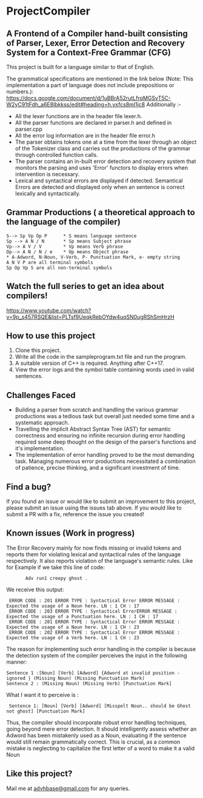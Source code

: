 # ProjectCompiler

## A Frontend of a Compiler hand-built consisting of Parser, Lexer, Error Detection and Recovery System for a Context-Free Grammar (CFG)

This project is built for a language similar to that of English.

The grammatical specifications are mentioned in the link below (Note: This implementation a part of language does not include prepositions or numbers.):
https://docs.google.com/document/d/1uBBrA52rutLfrqMGSvT5C-W2yC91tFdh_a6E8lbkkss/edit#heading=h.yxfcs8ml1jc8
Additionally :-
- All the lexer functions are in the header file lexer.h.
- All the parser functions are declared in parser.h and defined in parser.cpp
- All the error log information are in the header file error.h
- The parser obtains tokens one at a time from the lexer through an object of the Tokenizer class and carries out the productions of the grammar through controlled function calls.
- The parser contains an in-built error detection and recovery system that monitors the parsing and uses 'Error' functors to display errors when intervention is necessary.
- Lexical and syntactical errors are displayed if detected. Semantical Errors are detected and displayed only when an sentence is correct lexically and syntactically.

## Grammar Productions  ( a theoretical approach to the language of the compiler)
    S--> Sp Vp Op P      * S means language sentence                                          
    Sp --> A N / N       * Sp means Subject phrase      
    Vp--> A V / V        * Vp means Verb phrase       
    Op--> A N / N / e    * Op means Object phrase 
    * A-Adword, N-Noun, V-Verb, P- Punctuation Mark, e- empty string                    
    A N V P are all terminal symbols                    
    Sp Op Vp S are all non-terminal symbols



## Watch the full series to get an idea about compilers!

<a href="url">https://www.youtube.com/watch?v=9p_s457RSQE&list=PLTsf9UeqkRebOYdw4uqSN0ugRShSmHrzH
</a>

## How to use this project



1. Clone this project.
2. Write all the code in the sampleprogram.txt file and run the program.
3. A suitable version of C++ is required. Anything after C++17.
4. View the error logs and the symbol table containing words used in valid sentences.                      
## Challenges Faced
- Building a parser from scratch and handling the various grammar productions was a tedious task but overall just needed some time and a systematic approach.
- Travelling the implicit Abstract Syntax Tree (AST) for semantic correctness and ensuring no infinite recursion during error handling required some deep thought on the design of the parser's functions and it's implementation.
- The implementation of error handling proved to be the most demanding task. Managing numerous error productions necessitated a combination of patience, precise thinking, and a significant investment of time.


## Find a bug?

If you found an issue or would like to submit an improvement to this project, please submit an issue using the issues tab above. If you would like to submit a PR with a fix, reference the issue you created!

## Known issues (Work in progress)

The Error Recovery mainly for now finds missing or invalid tokens and reports them for violating lexical and syntactical rules of the language respectively. It also reports violation of the language's semantic rules. Like for Example  if we take this line of code:                                                                                                                                                 
                                                                                       
           Adv run1 creepy ghost .
We receive this output:
                                                                                                           
     ERROR CODE : 201 ERROR TYPE : Syntactical Error ERROR MESSAGE : Expected the usage of a Noun here. LN : 1 CH : 17     
     ERROR CODE : 203 ERROR TYPE : Syntactical ErrorERROR MESSAGE : Expected the usage of a Punctuation here. LN : 1 CH : 17    
     ERROR CODE : 201 ERROR TYPE : Syntactical Error ERROR MESSAGE : Expected the usage of a Noun here. LN : 1 CH : 23  
     ERROR CODE : 202 ERROR TYPE : Syntactical Error ERROR MESSAGE : Expected the usage of a Verb here. LN : 1 CH : 23                                                                                
The reason for implementing such error handling in the compiler is because the detection system of the compiler perceives the input in the following manner:     
                                            
    Sentence 1 :[Noun] [Verb] [Adword] {Adword at invalid position -ignored } (Missing Noun) (Missing Punctuation Mark)                                                                      
    Sentence 2 : (Missing Noun) (Missing Verb) [Punctuation Mark]                                             

What I want it to perceive is :             
                                            
     Sentence 1: [Noun] [Verb] [Adword] [Misspelt Noun.. should be Ghost not ghost] [Punctuation Mark]
Thus, the compiler should incorporate robust error handling techniques, going beyond mere error detection. It should intelligently assess whether an Adword has been mistakenly used as a Noun, evaluating if the sentence would still remain grammatically correct. This is crucial, as a common mistake is neglecting to capitalize the first letter of a word to make it a valid Noun


## Like this project?

Mail me at advhbase@gmail.com for any queries.
